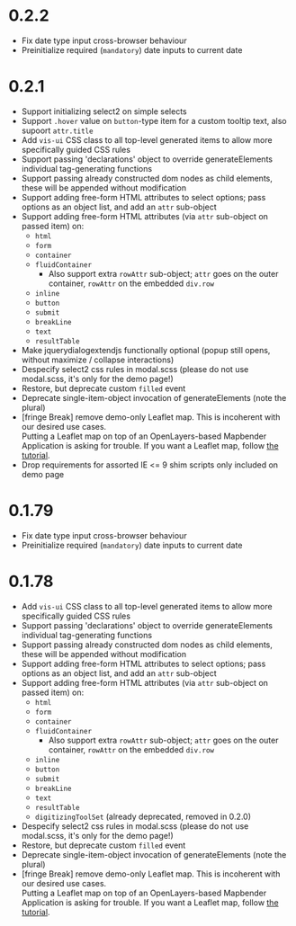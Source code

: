 # 0.2.2
* Fix date type input cross-browser behaviour
* Preinitialize required (`mandatory`) date inputs to current date

# 0.2.1
* Support initializing select2 on simple selects
* Support `.hover` value on `button`-type item for a custom tooltip text, also supoort `attr.title`
* Add `vis-ui` CSS class to all top-level generated items to allow more specifically guided CSS rules
* Support passing 'declarations' object to override generateElements individual tag-generating functions
* Support passing already constructed dom nodes as child elements, these will be appended without modification
* Support adding free-form HTML attributes to select options; pass options as an object list, and add an `attr` sub-object
* Support adding free-form HTML attributes (via `attr` sub-object on passed item) on:
  * `html`
  * `form`
  * `container`
  * `fluidContainer`
    * Also support extra `rowAttr` sub-object; `attr` goes on the outer container, `rowAttr` on the embedded `div.row`
  * `inline`
  * `button`
  * `submit`
  * `breakLine`
  * `text`
  * `resultTable`
* Make jquerydialogextendjs functionally optional (popup still opens, without maximize / collapse interactions)
* Despecify select2 css rules in modal.scss (please do not use modal.scss, it's only for the demo page!)
* Restore, but deprecate custom `filled` event
* Deprecate single-item-object invocation of generateElements (note the plural)
* [fringe Break] remove demo-only Leaflet map. This is incoherent with our desired use cases.  
  Putting a Leaflet map on top of an OpenLayers-based Mapbender Application is asking for trouble. If you want a
  Leaflet map, follow [the tutorial](https://leafletjs.com/examples/quick-start/).
* Drop requirements for assorted IE <= 9 shim scripts only included on demo page

# 0.1.79
* Fix date type input cross-browser behaviour
* Preinitialize required (`mandatory`) date inputs to current date

# 0.1.78
* Add `vis-ui` CSS class to all top-level generated items to allow more specifically guided CSS rules
* Support passing 'declarations' object to override generateElements individual tag-generating functions
* Support passing already constructed dom nodes as child elements, these will be appended without modification
* Support adding free-form HTML attributes to select options; pass options as an object list, and add an `attr` sub-object
* Support adding free-form HTML attributes (via `attr` sub-object on passed item) on:
  * `html`
  * `form`
  * `container`
  * `fluidContainer`
    * Also support extra `rowAttr` sub-object; `attr` goes on the outer container, `rowAttr` on the embedded `div.row`
  * `inline`
  * `button`
  * `submit`
  * `breakLine`
  * `text`
  * `resultTable`
  * `digitizingToolSet` (already deprecated, removed in 0.2.0)
* Despecify select2 css rules in modal.scss (please do not use modal.scss, it's only for the demo page!)
* Restore, but deprecate custom `filled` event
* Deprecate single-item-object invocation of generateElements (note the plural)
* [fringe Break] remove demo-only Leaflet map. This is incoherent with our desired use cases.  
  Putting a Leaflet map on top of an OpenLayers-based Mapbender Application is asking for trouble. If you want a
  Leaflet map, follow [the tutorial](https://leafletjs.com/examples/quick-start/).
